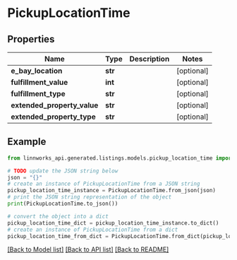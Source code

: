# PickupLocationTime


## Properties

Name | Type | Description | Notes
------------ | ------------- | ------------- | -------------
**e_bay_location** | **str** |  | [optional] 
**fulfillment_value** | **int** |  | [optional] 
**fulfillment_type** | **str** |  | [optional] 
**extended_property_value** | **str** |  | [optional] 
**extended_property_type** | **str** |  | [optional] 

## Example

```python
from linnworks_api.generated.listings.models.pickup_location_time import PickupLocationTime

# TODO update the JSON string below
json = "{}"
# create an instance of PickupLocationTime from a JSON string
pickup_location_time_instance = PickupLocationTime.from_json(json)
# print the JSON string representation of the object
print(PickupLocationTime.to_json())

# convert the object into a dict
pickup_location_time_dict = pickup_location_time_instance.to_dict()
# create an instance of PickupLocationTime from a dict
pickup_location_time_from_dict = PickupLocationTime.from_dict(pickup_location_time_dict)
```
[[Back to Model list]](../README.md#documentation-for-models) [[Back to API list]](../README.md#documentation-for-api-endpoints) [[Back to README]](../README.md)


